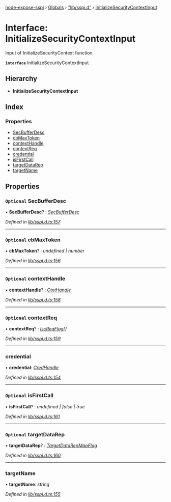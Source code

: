 [node-expose-sspi](../README.md) › [Globals](../globals.md) › ["lib/sspi.d"](../modules/_lib_sspi_d_.md) › [InitializeSecurityContextInput](_lib_sspi_d_.initializesecuritycontextinput.md)

# Interface: InitializeSecurityContextInput

Input of InitializeSecurityContext function.

**`interface`** InitializeSecurityContextInput

## Hierarchy

* **InitializeSecurityContextInput**

## Index

### Properties

* [SecBufferDesc](_lib_sspi_d_.initializesecuritycontextinput.md#optional-secbufferdesc)
* [cbMaxToken](_lib_sspi_d_.initializesecuritycontextinput.md#optional-cbmaxtoken)
* [contextHandle](_lib_sspi_d_.initializesecuritycontextinput.md#optional-contexthandle)
* [contextReq](_lib_sspi_d_.initializesecuritycontextinput.md#optional-contextreq)
* [credential](_lib_sspi_d_.initializesecuritycontextinput.md#credential)
* [isFirstCall](_lib_sspi_d_.initializesecuritycontextinput.md#optional-isfirstcall)
* [targetDataRep](_lib_sspi_d_.initializesecuritycontextinput.md#optional-targetdatarep)
* [targetName](_lib_sspi_d_.initializesecuritycontextinput.md#targetname)

## Properties

### `Optional` SecBufferDesc

• **SecBufferDesc**? : *[SecBufferDesc](_lib_sspi_d_.initializesecuritycontextinput.md#optional-secbufferdesc)*

*Defined in [lib/sspi.d.ts:157](https://github.com/jlguenego/node-expose-sspi/blob/927f02c/lib/sspi.d.ts#L157)*

___

### `Optional` cbMaxToken

• **cbMaxToken**? : *undefined | number*

*Defined in [lib/sspi.d.ts:156](https://github.com/jlguenego/node-expose-sspi/blob/927f02c/lib/sspi.d.ts#L156)*

___

### `Optional` contextHandle

• **contextHandle**? : *[CtxtHandle](_lib_sspi_d_.ctxthandle.md)*

*Defined in [lib/sspi.d.ts:158](https://github.com/jlguenego/node-expose-sspi/blob/927f02c/lib/sspi.d.ts#L158)*

___

### `Optional` contextReq

• **contextReq**? : *[IscReqFlag](../modules/_lib_flags_index_d_.md#iscreqflag)[]*

*Defined in [lib/sspi.d.ts:159](https://github.com/jlguenego/node-expose-sspi/blob/927f02c/lib/sspi.d.ts#L159)*

___

###  credential

• **credential**: *[CredHandle](_lib_sspi_d_.credhandle.md)*

*Defined in [lib/sspi.d.ts:154](https://github.com/jlguenego/node-expose-sspi/blob/927f02c/lib/sspi.d.ts#L154)*

___

### `Optional` isFirstCall

• **isFirstCall**? : *undefined | false | true*

*Defined in [lib/sspi.d.ts:161](https://github.com/jlguenego/node-expose-sspi/blob/927f02c/lib/sspi.d.ts#L161)*

___

### `Optional` targetDataRep

• **targetDataRep**? : *[TargetDataRepMapFlag](../modules/_lib_flags_index_d_.md#targetdatarepmapflag)*

*Defined in [lib/sspi.d.ts:160](https://github.com/jlguenego/node-expose-sspi/blob/927f02c/lib/sspi.d.ts#L160)*

___

###  targetName

• **targetName**: *string*

*Defined in [lib/sspi.d.ts:155](https://github.com/jlguenego/node-expose-sspi/blob/927f02c/lib/sspi.d.ts#L155)*
